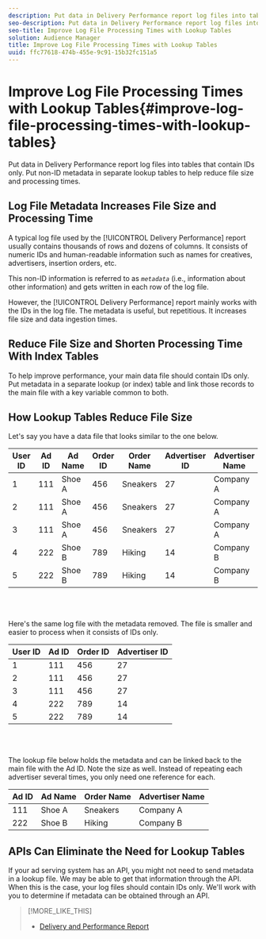 ```yaml
---
description: Put data in Delivery Performance report log files into tables that contain IDs only. Put non-ID metadata in separate lookup tables to help reduce file size and processing times.
seo-description: Put data in Delivery Performance report log files into tables that contain IDs only. Put non-ID metadata in separate lookup tables to help reduce file size and processing times.
seo-title: Improve Log File Processing Times with Lookup Tables
solution: Audience Manager
title: Improve Log File Processing Times with Lookup Tables
uuid: ffc77618-474b-455e-9c91-15b32fc151a5
---
```


# Improve Log File Processing Times with Lookup Tables{#improve-log-file-processing-times-with-lookup-tables}

Put data in Delivery Performance report log files into tables that contain IDs only. Put non-ID metadata in separate lookup tables to help reduce file size and processing times.

<!-- 

c_lookup_tables.xml

 -->

## Log File Metadata Increases File Size and Processing Time

A typical log file used by the [!UICONTROL Delivery Performance] report usually contains thousands of rows and dozens of columns. It consists of numeric IDs and human-readable information such as names for creatives, advertisers, insertion orders, etc.

This non-ID information is referred to as *`metadata`* (i.e., information about other information) and gets written in each row of the log file.

However, the [!UICONTROL Delivery Performance] report mainly works with the IDs in the log file. The metadata is useful, but repetitious. It increases file size and data ingestion times.

## Reduce File Size and Shorten Processing Time With Index Tables

To help improve performance, your main data file should contain IDs only. Put metadata in a separate lookup (or index) table and link those records to the main file with a key variable common to both.

## How Lookup Tables Reduce File Size

Let's say you have a data file that looks similar to the one below.  

|  User ID  | Ad ID  | Ad Name  | Order ID  | Order Name  | Advertiser ID  | Advertiser Name  |
|---|---|---|---|---|---|---|
|  1  | 111  | Shoe A  | 456  | Sneakers  | 27  | Company A  |
|  2  | 111  | Shoe A  | 456  | Sneakers  | 27  | Company A  |
|  3  | 111  | Shoe A  | 456  | Sneakers  | 27  | Company A  |
|  4  | 222  | Shoe B  | 789  | Hiking  | 14  | Company B  |
|  5  | 222  | Shoe B  | 789  | Hiking  | 14  | Company B  |

<br>&nbsp;

Here's the same log file with the metadata removed. The file is smaller and easier to process when it consists of IDs only.  

|  User ID  | Ad ID  | Order ID  | Advertiser ID  |
|---|---|---|---|
|  1  | 111  | 456  | 27  |
|  2  | 111  | 456  | 27  |
|  3  | 111  | 456  | 27  |
|  4  | 222  | 789  | 14  |
|  5  | 222  | 789  | 14  |

<br>&nbsp;

The lookup file below holds the metadata and can be linked back to the main file with the Ad ID. Note the size as well. Instead of repeating each advertiser several times, you only need one reference for each.  

|  Ad ID  | Ad Name  | Order Name  | Advertiser Name  |
|---|---|---|---|
|  111  | Shoe A  | Sneakers  | Company A  |
|  222  | Shoe B  | Hiking  | Company B  |

## APIs Can Eliminate the Need for Lookup Tables

If your ad serving system has an API, you might not need to send metadata in a lookup file. We may be able to get that information through the API. When this is the case, your log files should contain IDs only. We'll work with you to determine if metadata can be obtained through an API.

>[!MORE_LIKE_THIS]
>
>* [Delivery and Performance Report](../../reporting/dynamic-reports/delivery-performance-report.md)
